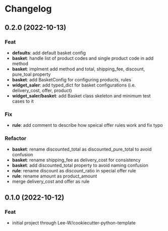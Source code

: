 # Changelog

## 0.2.0 (2022-10-13)

### Feat

- **defaults**: add default basket config
- **basket**: handle list of product codes and single product code in add method
- **basket**: implment add method and total, shipping_fee, discount, pure_toal property
- **basket**: add BasketConfig for configuring products, rules
- **widget_saler**: add typed_dict for basket configurations (i.e. delivery_cost, offer, product)
- **widget_saler/basket**: add Basket class skeleton and minimum test cases to it

### Fix

- **rule**: add comment to describe how speical offer rules work and fix typo

### Refactor

- **basket**: rename discounted_total as discounted_pure_total to avoid confusion
- **basket**: rename shipping_fee as delivery_cost for consistency
- **basket**: add discounted_total property to avoid naming confusion
- **rule**: rename discount as discount_ratio in special offer rule
- **rule**: rename amount as product_amount
- merge delivery_cost and offer as rule

## 0.1.0 (2022-10-12)

### Feat

- initial project through Lee-W/cookiecutter-python-template
